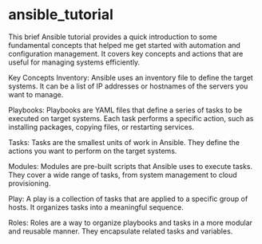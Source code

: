 # ansible_tutorial

This brief Ansible tutorial provides a quick introduction to some fundamental concepts that helped me get started with automation and configuration management. It covers key concepts and actions that are useful for managing systems efficiently.

Key Concepts
Inventory: Ansible uses an inventory file to define the target systems. It can be a list of IP addresses or hostnames of the servers you want to manage.

Playbooks: Playbooks are YAML files that define a series of tasks to be executed on target systems. Each task performs a specific action, such as installing packages, copying files, or restarting services.

Tasks: Tasks are the smallest units of work in Ansible. They define the actions you want to perform on the target systems.

Modules: Modules are pre-built scripts that Ansible uses to execute tasks. They cover a wide range of tasks, from system management to cloud provisioning.

Play: A play is a collection of tasks that are applied to a specific group of hosts. It organizes tasks into a meaningful sequence.

Roles: Roles are a way to organize playbooks and tasks in a more modular and reusable manner. They encapsulate related tasks and variables.
